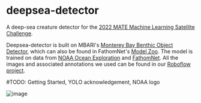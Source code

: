 # deepsea-detector
A deep-sea creature detector for the [2022 MATE Machine Learning Satellite Challenge](https://files.materovcompetition.org/2022/OER-2022%20ML%20_%20Computer%20Coding%20Challenge_FINAL.3.pdf).

Deepsea-detector is built on MBARI's [Monterey Bay Benthic Object Detector](https://zenodo.org/record/5539915), which can also be found in FathomNet's [Model Zoo](https://github.com/fathomnet/models). The model is trained on data from [NOAA Ocean Exploration](https://oceanexplorer.noaa.gov/) and [FathomNet](http://fathomnet.org/fathomnet/#/). All the images and associated annotations we used can be found in our [Roboflow project](https://universe.roboflow.com/uwrov-2022-ml-challenge/deepsea-detect--mate-2022-ml-challenge).

#TODO: Getting Started, YOLO acknowledgement, NOAA logo





![image](https://user-images.githubusercontent.com/62577438/172084255-e45a6165-c319-47b0-8da9-35f3f0c4e295.png)

